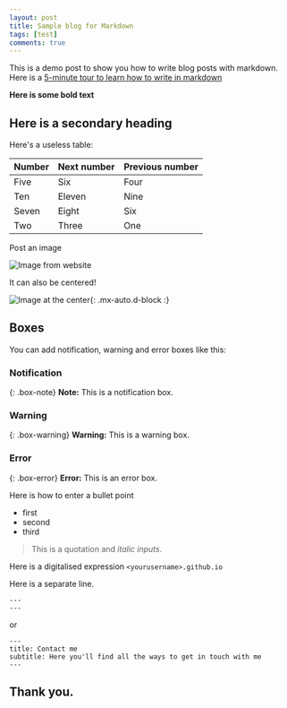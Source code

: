 ```yaml
---
layout: post
title: Sample blog for Markdown
tags: [test]
comments: true
---
```


This is a demo post to show you how to write blog posts with markdown.  Here is a [5-minute tour to learn how to write in markdown](https://markdowntutorial.com/) 

**Here is some bold text**

## Here is a secondary heading

Here's a useless table:

| Number | Next number | Previous number |
| :------ |:--- | :--- |
| Five | Six | Four |
| Ten | Eleven | Nine |
| Seven | Eight | Six |
| Two | Three | One |


Post an image

![Image from website](https://upload.wikimedia.org/wikipedia/en/9/9e/MathMinusMath.jpg)

It can also be centered!

![Image at the center](https://upload.wikimedia.org/wikipedia/en/9/9e/MathMinusMath.jpg){: .mx-auto.d-block :}

## Boxes
You can add notification, warning and error boxes like this:

### Notification

{: .box-note}
**Note:** This is a notification box.

### Warning

{: .box-warning}
**Warning:** This is a warning box.

### Error

{: .box-error}
**Error:** This is an error box.


Here is how to enter a bullet point
- first
- second
- third

> This is a quotation and *italic inputs*.

Here is a digitalised expression `<yourusername>.github.io`

Here is a separate line.

```
---
---
```

or

```
---
title: Contact me
subtitle: Here you'll find all the ways to get in touch with me
---
```

## Thank you.
